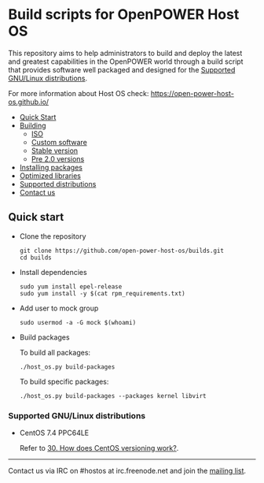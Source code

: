# Build scripts for OpenPOWER Host OS

This repository aims to help administrators to build and deploy the latest
and greatest capabilities in the OpenPOWER world through a build
script that provides software well packaged and designed for the
[Supported GNU/Linux distributions](#supported-gnulinux-distributions).

For more information about Host OS check: https://open-power-host-os.github.io/

* [Quick Start](#quick-start)
* [Building](docs/build.md#building-process)
  * [ISO](docs/build_iso.md)
  * [Custom software](docs/build.md#building-packages-with-locally-modified-sources)
  * [Stable version](docs/build.md#host-os-stable)
  * [Pre 2.0 versions](docs/build_old_versions.md)
* [Installing packages](docs/install_packages.md)
* [Optimized libraries](docs/install_libs.md)
* [Supported distributions](#supported-gnulinux-distributions)
* [Contact us](#contact-us)


## Quick start

* Clone the repository

  ```
  git clone https://github.com/open-power-host-os/builds.git
  cd builds
  ```

* Install dependencies

  ```
  sudo yum install epel-release
  sudo yum install -y $(cat rpm_requirements.txt)
  ```

* Add user to mock group

  ```
  sudo usermod -a -G mock $(whoami)
  ```

* Build packages

  To build all packages:

  ```
  ./host_os.py build-packages
  ```

  To build specific packages:

  ```
  ./host_os.py build-packages --packages kernel libvirt
  ```

### Supported GNU/Linux distributions

* CentOS 7.4 PPC64LE

  Refer to [30. How does CentOS versioning work?](https://wiki.centos.org/FAQ/General#head-dcca41e9a3d5ac4c6d900a991990fd11930867d6).


---
<a name="contact-us"></a>
Contact us via IRC on #hostos at irc.freenode.net and join the [mailing list](http://lists.mailinglist.openpowerfoundation.org/mailman/listinfo/open-power-host-os).
